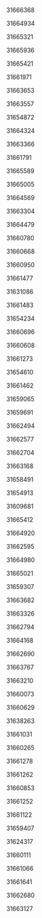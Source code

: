 31666368

31664934

31665321

31665936

31665421

31661971

31663653

31663557

31654872

31664324

31663366

31661791

31665589

31665005

31664569

31663304

31664479

31660780

31660668

31660950

31661477

31631086

31661483

31654234

31660696

31660608

31661273

31654610

31661462

31659065

31659691

31662494

31662577

31662704

31663168

31658491

31654913

31609681

31665412

31664920

31662595

31664980

31665021

31659307

31663682

31663326

31662794

31664168

31662690

31663767

31663210

31660073

31660629

31638263

31661031

31660265

31661278

31661262

31660853

31661252

31661122

31659407

31624317

31660111

31661066

31661641

31662680

31663127

